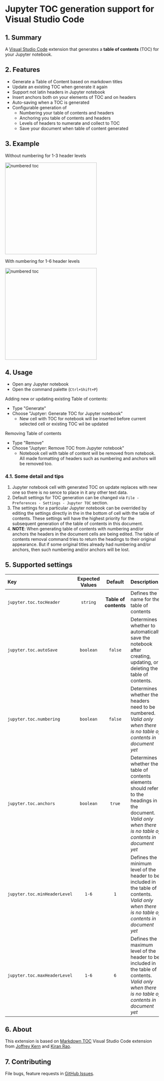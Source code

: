 # Jupyter TOC generation support for Visual Studio Code

## 1. Summary 

A [Visual Studio Code](https://code.visualstudio.com/) extension that generates a **table of contents** (TOC) for your Jupyter notebook.

## 2. Features 

* Generate a Table of Content based on markdown titles
* Update an existing TOC when generate it again
* Support not latin headers in Jupyter notebook
* Insert anchors both on your elements of TOC and on headers
* Auto-saving when a TOC is generated 
* Configurable generation of
    * Numbering your table of contents and headers
    * Anchoring you table of contents and headers
    * Levels of headers to numerate and collect to TOC
    * Save your document when table of content generated

## 3. Example

Without numbering for 1-3 header levels
<p><img src="https://github.com/xelad0m/vscode-jupyter-toc/blob/main/images/nonumbering.png" alt="numbered toc" width="300px"></p>

With numbering for 1-6 header levels
<p><img src="https://github.com/xelad0m/vscode-jupyter-toc/blob/main/images/numbering.png" alt="numbered toc" width="300px"></p>

## 4. Usage

* Open any Jupyter notebook
* Open the command palette (`Ctrl+Shift+P`)

Adding new or updating existing Table of contents:

* Type "Generate"
* Choose "Juptyer: Generate TOC for Jupyter notebook"
  * New cell with TOC for notebook will be inserted before current selected cell or existing TOC wil be updated

Removing Table of contents

* Type "Remove"
* Choose "Juptyer: Remove TOC from Jupyter notebook"
  * Notebook cell with table of content will be removed from notebook. All made formatting of headers such as numbering and anchors will be removed too.

### 4.1. Some detail and tips

1. Jupyter notebook cell with generated TOC on update replaces with new one so there is no sence to place in it any other text data.
2. Default settings for TOC generation can be changed via `File - Preferences - Settings - Jupyter TOC` section.
3. The settings for a particular Jupyter notebook can be overrided by editing the settings directly in the in the bottom of cell with the table of contents. These settings will have the highest priority for the subsequent generation of the table of contents in this document.
4. **NOTE**: When generating table of contents with numbering and/or anchors the headers in the document cells are being edited. The table of contents removal command tries to return the headings to their original appearance. But if some original titles already had numbering and/or anchors, then such numbering and/or anchors will be lost.

## 5. Supported settings

Key|Expected Values|Default|Description
:---|:---:|:---:|:---
`jupyter.toc.tocHeader`|`string`|**Table of contents**|Defines the name for the table of contents
`jupyter.toc.autoSave`|`boolean`|`false`|Determines whether to automatically save the notebook after creating, updating, or deleting the table of contents.
`jupyter.toc.numbering`|`boolean`|`false`|Determines whether the headers need to be numbered. *Valid only when there is no table of contents in document yet*
`jupyter.toc.anchors`|`boolean`|`true`|Determines whether the table of contents elements should refer to the headings in the document. *Valid only when there is no table of contents in document yet*
`jupyter.toc.minHeaderLevel`|`1-6`|`1`|Defines the minimum level of the header to be included in the table of contents. *Valid only when there is no table of contents in document yet*
`jupyter.toc.maxHeaderLevel`|`1-6`|`6`|Defines the maximum level of the header to be included in the table of contents. *Valid only when there is no table of contents in document yet*

## 6. About

This extension is based on [Markdown TOC](https://marketplace.visualstudio.com/items?itemName=joffreykern.markdown-toc) Visual Studio Code extension from [Joffrey Kern](https://github.com/joffreykern/vscode-markdown-toc) and [Kiran Rao](https://github.com/curioustechizen/vscode-markdown-toc).

## 7. Contributing

File bugs, feature requests in [GitHub Issues]().

